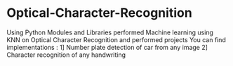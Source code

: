 # Optical-Character-Recognition
Using Python Modules and Libraries performed Machine learning using KNN on Optical Character Recognition and performed projects 
You can find implementations :
1] Number plate detection of car from any image
2] Character recognition of any handwriting
